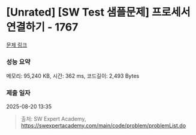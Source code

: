 # [Unrated] [SW Test 샘플문제] 프로세서 연결하기 - 1767 

[문제 링크](https://swexpertacademy.com/main/code/problem/problemDetail.do?contestProbId=AV4suNtaXFEDFAUf) 

### 성능 요약

메모리: 95,240 KB, 시간: 362 ms, 코드길이: 2,493 Bytes

### 제출 일자

2025-08-20 13:35



> 출처: SW Expert Academy, https://swexpertacademy.com/main/code/problem/problemList.do